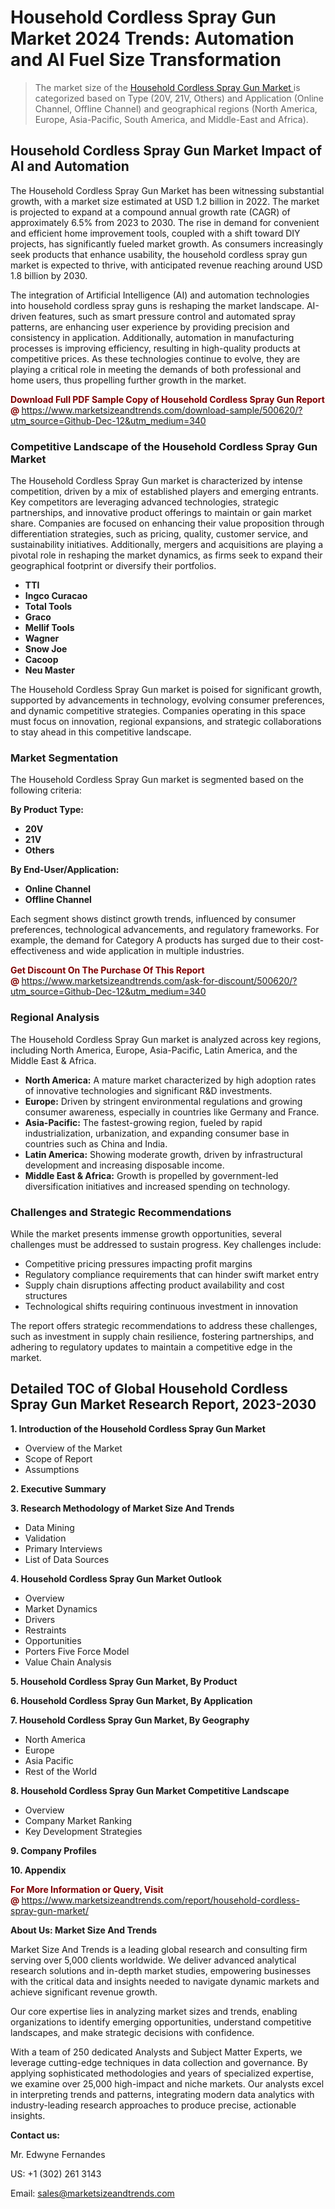 <H1>Household Cordless Spray Gun Market 2024 Trends: Automation and AI Fuel Size Transformation</H1><blockquote><p>The market size of the <a href="https://www.marketsizeandtrends.com/download-sample/500620/?utm_source=Github-Dec-12&amp;utm_medium=340" target="_blank">Household Cordless Spray Gun Market </a>is categorized based on Type (20V, 21V, Others) and Application (Online Channel, Offline Channel) and geographical regions (North America, Europe, Asia-Pacific, South America, and Middle-East and Africa).</p></blockquote><p><h2>Household Cordless Spray Gun Market Impact of AI and Automation</h2><p>The Household Cordless Spray Gun Market has been witnessing substantial growth, with a market size estimated at USD 1.2 billion in 2022. The market is projected to expand at a compound annual growth rate (CAGR) of approximately 6.5% from 2023 to 2030. The rise in demand for convenient and efficient home improvement tools, coupled with a shift toward DIY projects, has significantly fueled market growth. As consumers increasingly seek products that enhance usability, the household cordless spray gun market is expected to thrive, with anticipated revenue reaching around USD 1.8 billion by 2030.</p><p>The integration of Artificial Intelligence (AI) and automation technologies into household cordless spray guns is reshaping the market landscape. AI-driven features, such as smart pressure control and automated spray patterns, are enhancing user experience by providing precision and consistency in application. Additionally, automation in manufacturing processes is improving efficiency, resulting in high-quality products at competitive prices. As these technologies continue to evolve, they are playing a critical role in meeting the demands of both professional and home users, thus propelling further growth in the market.</p></p><p><strong><span style="color: #800000;">Download Full PDF Sample Copy of Household Cordless Spray Gun Report @</span>&nbsp;</strong><a href="https://www.marketsizeandtrends.com/download-sample/500620/?utm_source=Github-Dec-12&amp;utm_medium=340">https://www.marketsizeandtrends.com/download-sample/500620/?utm_source=Github-Dec-12&amp;utm_medium=340</a></p><h3>Competitive Landscape of the Household Cordless Spray Gun Market</h3><p>The Household Cordless Spray Gun market is characterized by intense competition, driven by a mix of established players and emerging entrants. Key competitors are leveraging advanced technologies, strategic partnerships, and innovative product offerings to maintain or gain market share. Companies are focused on enhancing their value proposition through differentiation strategies, such as pricing, quality, customer service, and sustainability initiatives. Additionally, mergers and acquisitions are playing a pivotal role in reshaping the market dynamics, as firms seek to expand their geographical footprint or diversify their portfolios.</p><p><strong><p><ul><li>TTI </li><li> Ingco Curacao </li><li> Total Tools </li><li> Graco </li><li> Mellif Tools </li><li> Wagner </li><li> Snow Joe </li><li> Cacoop </li><li> Neu Master</p></li></ul></p></strong></p><p>The Household Cordless Spray Gun market is poised for significant growth, supported by advancements in technology, evolving consumer preferences, and dynamic competitive strategies. Companies operating in this space must focus on innovation, regional expansions, and strategic collaborations to stay ahead in this competitive landscape.</p><h3>Market Segmentation</h3><p>The Household Cordless Spray Gun market is segmented based on the following criteria:</p><p><strong>By Product Type:</strong></p><p><strong><p><ul><li>20V </li><li> 21V </li><li> Others</p></li></ul></p></strong></p><p><strong>By End-User/Application:</strong></p><p><strong><p><ul><li>Online Channel </li><li> Offline Channel</p></li></ul></p></strong></p><p>Each segment shows distinct growth trends, influenced by consumer preferences, technological advancements, and regulatory frameworks. For example, the demand for Category A products has surged due to their cost-effectiveness and wide application in multiple industries.</p><p><strong><span style="color: #800000;">Get Discount On The Purchase Of This Report @&nbsp;</span></strong><a href="https://www.marketsizeandtrends.com/ask-for-discount/500620/?utm_source=Github-Dec-12&amp;utm_medium=340">https://www.marketsizeandtrends.com/ask-for-discount/500620/?utm_source=Github-Dec-12&amp;utm_medium=340</a></p><h3>Regional Analysis</h3><p>The Household Cordless Spray Gun market is analyzed across key regions, including North America, Europe, Asia-Pacific, Latin America, and the Middle East &amp; Africa.</p><ul><li><strong>North America:</strong> A mature market characterized by high adoption rates of innovative technologies and significant R&amp;D investments.</li><li><strong>Europe:</strong> Driven by stringent environmental regulations and growing consumer awareness, especially in countries like Germany and France.</li><li><strong>Asia-Pacific:</strong> The fastest-growing region, fueled by rapid industrialization, urbanization, and expanding consumer base in countries such as China and India.</li><li><strong>Latin America:</strong> Showing moderate growth, driven by infrastructural development and increasing disposable income.</li><li><strong>Middle East &amp; Africa:</strong> Growth is propelled by government-led diversification initiatives and increased spending on technology.</li></ul><h3>Challenges and Strategic Recommendations</h3><p>While the market presents immense growth opportunities, several challenges must be addressed to sustain progress. Key challenges include:</p><ul><li>Competitive pricing pressures impacting profit margins</li><li>Regulatory compliance requirements that can hinder swift market entry</li><li>Supply chain disruptions affecting product availability and cost structures</li><li>Technological shifts requiring continuous investment in innovation</li></ul><p>The report offers strategic recommendations to address these challenges, such as investment in supply chain resilience, fostering partnerships, and adhering to regulatory updates to maintain a competitive edge in the market.</p><h2>Detailed TOC of Global Household Cordless Spray Gun Market Research Report, 2023-2030</h2><p><strong>1. Introduction of the Household Cordless Spray Gun Market</strong></p><ul><li>Overview of the Market</li><li>Scope of Report</li><li>Assumptions&nbsp;</li></ul><p><strong>2. Executive Summary</strong></p><p><strong>3. Research Methodology of <strong>Market Size And Trends</strong></strong></p><ul><li>Data Mining</li><li>Validation</li><li>Primary Interviews</li><li>List of Data Sources&nbsp;</li></ul><p><strong>4. Household Cordless Spray Gun Market Outlook</strong></p><ul><li>Overview</li><li>Market Dynamics</li><li>Drivers</li><li>Restraints</li><li>Opportunities</li><li>Porters Five Force Model</li><li>Value Chain Analysis&nbsp;</li></ul><p><strong>5. Household Cordless Spray Gun Market, By Product</strong></p><p><strong>6. Household Cordless Spray Gun Market, By Application</strong></p><p><strong>7. Household Cordless Spray Gun Market, By Geography</strong></p><ul><li>North America</li><li>Europe</li><li>Asia Pacific</li><li>Rest of the World&nbsp;</li></ul><p><strong>8. Household Cordless Spray Gun Market Competitive Landscape</strong></p><ul><li>Overview</li><li>Company Market Ranking</li><li>Key Development Strategies&nbsp;</li></ul><p><strong>9. Company Profiles</strong></p><p><strong>10. Appendix</strong></p><p><strong><span style="color: #800000;">For More Information or Query, Visit @&nbsp;</span></strong><a href="https://www.marketsizeandtrends.com/report/household-cordless-spray-gun-market/">https://www.marketsizeandtrends.com/report/household-cordless-spray-gun-market/</a></p><p></p><p><strong>About Us:&nbsp;Market Size And Trends</strong></p><p>Market Size And Trends&nbsp;is a leading global research and consulting firm serving over 5,000 clients worldwide. We deliver advanced analytical research solutions and in-depth market studies, empowering businesses with the critical data and insights needed to navigate dynamic markets and achieve significant revenue growth.</p><p>Our core expertise lies in analyzing market sizes and trends, enabling organizations to identify emerging opportunities, understand competitive landscapes, and make strategic decisions with confidence.</p><p>With a team of 250 dedicated Analysts and Subject Matter Experts, we leverage cutting-edge techniques in data collection and governance. By applying sophisticated methodologies and years of specialized expertise, we examine over 25,000 high-impact and niche markets. Our analysts excel in interpreting trends and patterns, integrating modern data analytics with industry-leading research approaches to produce precise, actionable insights.</p><p><strong>Contact us:</strong></p><p>Mr. Edwyne Fernandes</p><p>US: +1 (302) 261 3143</p><p>Email: <a href="mailto:sales@marketsizeandtrends.com">sales@marketsizeandtrends.com</a>&nbsp;</p>
